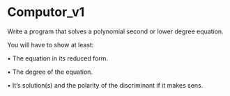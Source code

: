 # Computor_v1

Write a program that solves a polynomial second or lower degree equation.

You will have to show at least:

• The equation in its reduced form.

• The degree of the equation.

• It’s solution(s) and the polarity of the discriminant if it makes sens.

